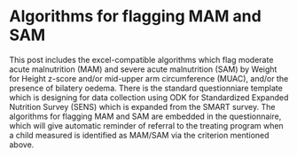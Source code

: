 # Algorithms for flagging MAM and SAM
This post includes the excel-compatible algorithms which flag moderate acute malnutrition (MAM) and severe acute malnutrition (SAM) by Weight for Height z-score and/or mid-upper arm circumference (MUAC), and/or the presence of bilatery oedema. 
There is the standard questionniare template which is designing for data collection using ODK for Standardized Expanded Nutrition Survey (SENS) which is expanded from the SMART survey. The algorithms for flagging MAM and SAM are embedded in the questionnaire, which will give automatic reminder of referral to the treating program when a child measured is identified as MAM/SAM via the criterion mentioned above.
